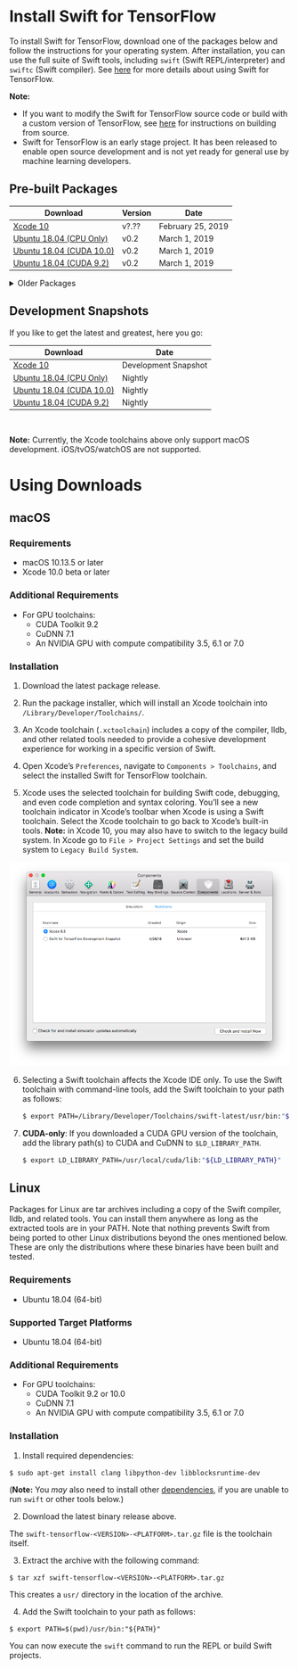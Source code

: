 # Install Swift for TensorFlow

To install Swift for TensorFlow, download one of the packages below and follow the instructions for your operating system. After installation, you can use the full suite of Swift tools, including `swift` (Swift REPL/interpreter) and `swiftc` (Swift compiler). See [here](Usage.md) for more details about using Swift for TensorFlow.

**Note:** 
- If you want to modify the Swift for TensorFlow source code or build with a custom version of TensorFlow, see [here](https://github.com/apple/swift/blob/tensorflow/README.md) for instructions on building from source.
- Swift for TensorFlow is an early stage project. It has been released to enable open source development and is not yet ready for general use by machine learning developers.

## Pre-built Packages

| Download | Version | Date | 
|----------|---------|------|
| [Xcode 10](https://storage.googleapis.com/swift-tensorflow/mac/swift-tensorflow-DEVELOPMENT-2019-02-25-a-osx.pkg) | v?.?? | February 25, 2019 |
| [Ubuntu 18.04 (CPU Only)](https://storage.googleapis.com/s4tf-kokoro-artifact-testing/release/swift_for_tensorflow_release_2019-03-01_18-00-00_RC00/swift-tensorflow-DEVELOPMENT-ubuntu18.04.tar.gz) | v0.2 | March 1, 2019 |
| [Ubuntu 18.04 (CUDA 10.0)](https://storage.googleapis.com/s4tf-kokoro-artifact-testing/release/swift_for_tensorflow_release_2019-03-01_18-00-00_RC00/swift-tensorflow-DEVELOPMENT-cuda10.0-cudnn7-ubuntu18.04.tar.gz) | v0.2 | March 1, 2019 |
| [Ubuntu 18.04 (CUDA 9.2)](https://storage.googleapis.com/s4tf-kokoro-artifact-testing/release/swift_for_tensorflow_release_2019-03-01_18-00-00_RC00/swift-tensorflow-DEVELOPMENT-cuda9.2-cudnn7-ubuntu18.04.tar.gz) | v0.2 | March 1, 2019 |

<details>
  <summary>Older Packages</summary>

### Xcode

#### Xcode 10

| Download |
|----------|
| [February 20, 2019](https://storage.googleapis.com/swift-tensorflow/mac/swift-tensorflow-DEVELOPMENT-2019-02-20-a-osx.pkg) |
| [February 18, 2019](https://storage.googleapis.com/swift-tensorflow/mac/swift-tensorflow-DEVELOPMENT-2019-02-18-a-osx.pkg) |
| [February 13, 2019](https://storage.googleapis.com/swift-tensorflow/mac/swift-tensorflow-DEVELOPMENT-2019-02-13-a-osx.pkg) |
| [February 10, 2019](https://storage.googleapis.com/swift-tensorflow/mac/swift-tensorflow-DEVELOPMENT-2019-02-10-a-osx.pkg) |
| [January 04, 2019](https://storage.googleapis.com/swift-tensorflow/mac/swift-tensorflow-DEVELOPMENT-2019-01-04-a-osx.pkg) |
| [December 04, 2018](https://storage.googleapis.com/swift-tensorflow/mac/swift-tensorflow-DEVELOPMENT-2018-12-04-a-osx.pkg) |
| [November 21, 2018](https://storage.googleapis.com/swift-tensorflow/mac/swift-tensorflow-DEVELOPMENT-2018-11-21-a-osx.pkg) |
| [October 17, 2018](https://storage.googleapis.com/swift-tensorflow/mac/swift-tensorflow-DEVELOPMENT-2018-10-17-a-osx.pkg) |
| [October 13, 2018](https://storage.googleapis.com/swift-tensorflow/mac/swift-tensorflow-DEVELOPMENT-2018-10-13-a-osx.pkg) |
| [October 05, 2018](https://storage.googleapis.com/swift-tensorflow/mac/swift-tensorflow-DEVELOPMENT-2018-10-05-a-osx.pkg) |
| [September 17, 2018](https://storage.googleapis.com/swift-tensorflow/mac/swift-tensorflow-DEVELOPMENT-2018-09-17-a-osx.pkg) |
| [September 10, 2018](https://storage.googleapis.com/swift-tensorflow/mac/swift-tensorflow-DEVELOPMENT-2018-09-10-a-osx.pkg) |
| [September 09, 2018](https://storage.googleapis.com/swift-tensorflow/mac/swift-tensorflow-DEVELOPMENT-2018-09-09-a-osx.pkg) |
| [September 05, 2018](https://storage.googleapis.com/swift-tensorflow/mac/swift-tensorflow-DEVELOPMENT-2018-09-05-a-osx.pkg) |
| [August 31, 2018](https://storage.googleapis.com/swift-tensorflow/mac/swift-tensorflow-DEVELOPMENT-2018-08-31-a-osx.pkg) |
| [August 15, 2018](https://storage.googleapis.com/swift-tensorflow/mac/swift-tensorflow-DEVELOPMENT-2018-08-15-a-osx.pkg) |
| [July 24, 2018](https://storage.googleapis.com/swift-tensorflow/mac/swift-tensorflow-DEVELOPMENT-2018-07-24-a-osx.pkg) |
| [July 19, 2018](https://storage.googleapis.com/swift-tensorflow/mac/swift-tensorflow-DEVELOPMENT-2018-07-19-a-osx.pkg) |
| [July 12, 2018](https://storage.googleapis.com/swift-tensorflow/mac/swift-tensorflow-DEVELOPMENT-2018-07-12-a-osx.pkg) |
| [June 29, 2018](https://storage.googleapis.com/swift-tensorflow/mac/swift-tensorflow-DEVELOPMENT-2018-06-29-a-osx.pkg) |

#### Xcode 9

| Download |
|----------|
| [June 25, 2018](https://storage.googleapis.com/swift-tensorflow/mac/swift-tensorflow-DEVELOPMENT-2018-06-25-a-osx.pkg) |
| [June 22, 2018](https://storage.googleapis.com/swift-tensorflow/mac/swift-tensorflow-DEVELOPMENT-2018-06-22-a-osx.pkg) |
| [June 1, 2018](https://storage.googleapis.com/swift-tensorflow/mac/swift-tensorflow-DEVELOPMENT-2018-06-01-a-osx.pkg) |
| [May 10, 2018](https://storage.googleapis.com/swift-tensorflow/mac/swift-tensorflow-DEVELOPMENT-2018-05-10-a-osx.pkg) |
| [May 3, 2018](https://storage.googleapis.com/swift-tensorflow/mac/swift-tensorflow-DEVELOPMENT-2018-05-03-a-osx.pkg) |
| [April 26, 2018](https://storage.googleapis.com/swift-tensorflow/mac/swift-tensorflow-DEVELOPMENT-2018-04-26-a-osx.pkg) |

### Xcode (CUDA GPU)

Xcode 10 is required.

| Download |
|----------|
| [August 15, 2018](https://storage.googleapis.com/swift-tensorflow/mac/swift-tensorflow-DEVELOPMENT-2018-08-15-a-osx-cuda.pkg) |
| [July 24, 2018](https://storage.googleapis.com/swift-tensorflow/mac/swift-tensorflow-DEVELOPMENT-2018-07-24-a-osx-cuda.pkg) |

### Ubuntu 16.04

| Download |
|----------|
| [January 04, 2019](https://storage.googleapis.com/swift-tensorflow/ubuntu16.04/swift-tensorflow-DEVELOPMENT-2019-01-04-a-ubuntu16.04.tar.gz) |
| [December 04, 2018](https://storage.googleapis.com/swift-tensorflow/ubuntu16.04/swift-tensorflow-DEVELOPMENT-2018-12-04-a-ubuntu16.04.tar.gz) |
| [November 21, 2018](https://storage.googleapis.com/swift-tensorflow/ubuntu16.04/swift-tensorflow-DEVELOPMENT-2018-11-21-a-ubuntu16.04.tar.gz) |
| [October 17, 2018](https://storage.googleapis.com/swift-tensorflow/ubuntu16.04/swift-tensorflow-DEVELOPMENT-2018-10-17-a-ubuntu16.04.tar.gz) |
| [October 13, 2018](https://storage.googleapis.com/swift-tensorflow/ubuntu16.04/swift-tensorflow-DEVELOPMENT-2018-10-13-a-ubuntu16.04.tar.gz) |
| [October 05, 2018](https://storage.googleapis.com/swift-tensorflow/ubuntu16.04/swift-tensorflow-DEVELOPMENT-2018-10-05-a-ubuntu16.04.tar.gz) |
| [September 17, 2018](https://storage.googleapis.com/swift-tensorflow/ubuntu16.04/swift-tensorflow-DEVELOPMENT-2018-09-17-a-ubuntu16.04.tar.gz) |
| [September 10, 2018](https://storage.googleapis.com/swift-tensorflow/ubuntu16.04/swift-tensorflow-DEVELOPMENT-2018-09-10-a-ubuntu16.04.tar.gz) |
| [September 9, 2018](https://storage.googleapis.com/swift-tensorflow/ubuntu16.04/swift-tensorflow-DEVELOPMENT-2018-09-09-a-ubuntu16.04.tar.gz) |
| [September 5, 2018](https://storage.googleapis.com/swift-tensorflow/ubuntu16.04/swift-tensorflow-DEVELOPMENT-2018-09-05-a-ubuntu16.04.tar.gz) |
| [August 31, 2018](https://storage.googleapis.com/swift-tensorflow/ubuntu16.04/swift-tensorflow-DEVELOPMENT-2018-08-31-a-ubuntu16.04.tar.gz) |
| [August 15, 2018](https://storage.googleapis.com/swift-tensorflow/ubuntu16.04/swift-tensorflow-DEVELOPMENT-2018-08-15-a-ubuntu16.04.tar.gz) |
| [July 24, 2018](https://storage.googleapis.com/swift-tensorflow/ubuntu16.04/swift-tensorflow-DEVELOPMENT-2018-07-24-a-ubuntu16.04.tar.gz) |
| [July 19, 2018](https://storage.googleapis.com/swift-tensorflow/ubuntu16.04/swift-tensorflow-DEVELOPMENT-2018-07-19-a-ubuntu16.04.tar.gz) |
| [July 12, 2018](https://storage.googleapis.com/swift-tensorflow/ubuntu16.04/swift-tensorflow-DEVELOPMENT-2018-07-12-a-ubuntu16.04.tar.gz) |
| [June 29, 2018](https://storage.googleapis.com/swift-tensorflow/ubuntu16.04/swift-tensorflow-DEVELOPMENT-2018-06-29-a-ubuntu16.04.tar.gz) |
| [June 25, 2018](https://storage.googleapis.com/swift-tensorflow/ubuntu16.04/swift-tensorflow-DEVELOPMENT-2018-06-25-a-ubuntu16.04.tar.gz) |
| [June 22, 2018](https://storage.googleapis.com/swift-tensorflow/ubuntu16.04/swift-tensorflow-DEVELOPMENT-2018-06-22-a-ubuntu16.04.tar.gz) |
| [June 1, 2018](https://storage.googleapis.com/swift-tensorflow/ubuntu16.04/swift-tensorflow-DEVELOPMENT-2018-06-01-a-ubuntu16.04.tar.gz) |
| [May 10, 2018](https://storage.googleapis.com/swift-tensorflow/ubuntu16.04/swift-tensorflow-DEVELOPMENT-2018-05-10-a-ubuntu16.04.tar.gz) |
| [May 3, 2018](https://storage.googleapis.com/swift-tensorflow/ubuntu16.04/swift-tensorflow-DEVELOPMENT-2018-05-03-a-ubuntu16.04.tar.gz) |
| [April 26, 2018](https://storage.googleapis.com/swift-tensorflow/ubuntu16.04/swift-tensorflow-DEVELOPMENT-2018-04-26-a-ubuntu16.04.tar.gz) |

### Ubuntu 14.04

| Download |
|----------|
| [July 24, 2018](https://storage.googleapis.com/swift-tensorflow/ubuntu14.04/swift-tensorflow-DEVELOPMENT-2018-07-24-a-ubuntu16.04.tar.gz) |
| [July 19, 2018](https://storage.googleapis.com/swift-tensorflow/ubuntu14.04/swift-tensorflow-DEVELOPMENT-2018-07-19-a-ubuntu14.04.tar.gz) |
| [July 12, 2018](https://storage.googleapis.com/swift-tensorflow/ubuntu14.04/swift-tensorflow-DEVELOPMENT-2018-07-12-a-ubuntu14.04.tar.gz) |
| [June 29, 2018](https://storage.googleapis.com/swift-tensorflow/ubuntu14.04/swift-tensorflow-DEVELOPMENT-2018-06-29-a-ubuntu14.04.tar.gz) |
| [June 25, 2018](https://storage.googleapis.com/swift-tensorflow/ubuntu14.04/swift-tensorflow-DEVELOPMENT-2018-06-25-a-ubuntu14.04.tar.gz) |
| [June 22, 2018](https://storage.googleapis.com/swift-tensorflow/ubuntu14.04/swift-tensorflow-DEVELOPMENT-2018-06-22-a-ubuntu14.04.tar.gz) |
| [June 1, 2018](https://storage.googleapis.com/swift-tensorflow/ubuntu14.04/swift-tensorflow-DEVELOPMENT-2018-06-01-a-ubuntu14.04.tar.gz) |
| [May 10, 2018](https://storage.googleapis.com/swift-tensorflow/ubuntu14.04/swift-tensorflow-DEVELOPMENT-2018-05-10-a-ubuntu14.04.tar.gz) |
| [May 3, 2018](https://storage.googleapis.com/swift-tensorflow/ubuntu14.04/swift-tensorflow-DEVELOPMENT-2018-05-03-a-ubuntu14.04.tar.gz) |
| [April 26, 2018](https://storage.googleapis.com/swift-tensorflow/ubuntu14.04/swift-tensorflow-DEVELOPMENT-2018-04-26-a-ubuntu14.04.tar.gz) |

</details>

## Development Snapshots
If you like to get the latest and greatest, here you go:

| Download | Date | 
|----------|------|
| [Xcode 10](https://storage.googleapis.com/swift-tensorflow/mac/swift-tensorflow-DEVELOPMENT-2019-02-25-a-osx.pkg) | Development Snapshot | February 25, 2019 |
| [Ubuntu 18.04 (CPU Only)](https://storage.googleapis.com/s4tf-kokoro-artifact-testing/latest/swift-tensorflow-DEVELOPMENT-ubuntu18.04.tar.gz) | Nightly |
| [Ubuntu 18.04 (CUDA 10.0)](https://storage.googleapis.com/s4tf-kokoro-artifact-testing/latest/swift-tensorflow-DEVELOPMENT-cuda10.0-cudnn7-ubuntu18.04.tar.gz) | Nightly | 
| [Ubuntu 18.04 (CUDA 9.2)](https://storage.googleapis.com/s4tf-kokoro-artifact-testing/latest/swift-tensorflow-DEVELOPMENT-cuda9.2-cudnn7-ubuntu18.04.tar.gz) | Nightly |

<br/>

**Note:** Currently, the Xcode toolchains above only support macOS development. iOS/tvOS/watchOS are not supported.

# Using Downloads

## macOS

### Requirements

* macOS 10.13.5 or later
* Xcode 10.0 beta or later

### Additional Requirements

* For GPU toolchains:
  * CUDA Toolkit 9.2
  * CuDNN 7.1
  * An NVIDIA GPU with compute compatibility 3.5, 6.1 or 7.0

### Installation

1. Download the latest package release.

2. Run the package installer, which will install an Xcode toolchain into `/Library/Developer/Toolchains/`.

3. An Xcode toolchain (`.xctoolchain`) includes a copy of the compiler, lldb, and other related tools needed to provide a cohesive development experience for working in a specific version of Swift.

4. Open Xcode’s `Preferences`, navigate to `Components > Toolchains`, and select the installed Swift for TensorFlow toolchain.

5. Xcode uses the selected toolchain for building Swift code, debugging, and even code completion and syntax coloring. You’ll see a new toolchain indicator in Xcode’s toolbar when Xcode is using a Swift toolchain. Select the Xcode toolchain to go back to Xcode’s built-in tools.  **Note:** in Xcode 10, you may also have to switch to the legacy build system.  In Xcode go to `File > Project Settings` and set the build system to `Legacy Build System`.

<p align="center">
  <img src="docs/images/Installation-XcodePreferences.png?raw=true" alt="Select toolchain in Xcode preferences."/>
</p>

6. Selecting a Swift toolchain affects the Xcode IDE only. To use the Swift toolchain with command-line tools, add the Swift toolchain to your path as follows:

    ```bash
    $ export PATH=/Library/Developer/Toolchains/swift-latest/usr/bin:"${PATH}"
    ```

7. **CUDA-only**: If you downloaded a CUDA GPU version of the toolchain, add the library path(s) to CUDA and CuDNN to `$LD_LIBRARY_PATH`.
    ```bash
    $ export LD_LIBRARY_PATH=/usr/local/cuda/lib:"${LD_LIBRARY_PATH}"
    ```

## Linux

Packages for Linux are tar archives including a copy of the Swift compiler, lldb, and related tools. You can install them anywhere as long as the extracted tools are in your PATH.
Note that nothing prevents Swift from being ported to other Linux distributions beyond the ones mentioned below. These are only the distributions where these binaries have been built and tested.

### Requirements

* Ubuntu 18.04 (64-bit)

### Supported Target Platforms

* Ubuntu 18.04 (64-bit)

### Additional Requirements

* For GPU toolchains:
  * CUDA Toolkit 9.2 or 10.0 
  * CuDNN 7.1
  * An NVIDIA GPU with compute compatibility 3.5, 6.1 or 7.0

### Installation

1. Install required dependencies:

```
$ sudo apt-get install clang libpython-dev libblocksruntime-dev
```
(**Note:** You _may_ also need to install other [dependencies](https://github.com/apple/swift#linux), if you are unable to run `swift` or other tools below.)

2. Download the latest binary release above.

The `swift-tensorflow-<VERSION>-<PLATFORM>.tar.gz` file is the toolchain itself.

3. Extract the archive with the following command:

```
$ tar xzf swift-tensorflow-<VERSION>-<PLATFORM>.tar.gz
```

This creates a `usr/` directory in the location of the archive.

4. Add the Swift toolchain to your path as follows:

```
$ export PATH=$(pwd)/usr/bin:"${PATH}"
```

You can now execute the `swift` command to run the REPL or build Swift projects.
